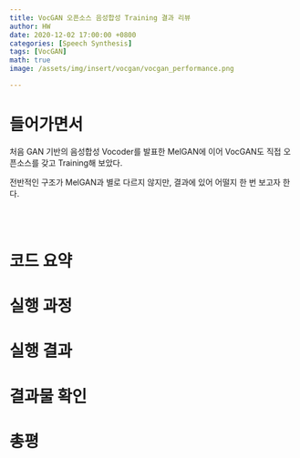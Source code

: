 ```yaml
---
title: VocGAN 오픈소스 음성합성 Training 결과 리뷰
author: HW
date: 2020-12-02 17:00:00 +0800
categories: [Speech Synthesis]
tags: [VocGAN]
math: true
image: /assets/img/insert/vocgan/vocgan_performance.png

---
```




# **들어가면서**

처음 GAN 기반의 음성합성 Vocoder를 발표한 MelGAN에 이어 VocGAN도 직접 오픈소스를 갖고 Training해 보았다.<br/>

전반적인 구조가 MelGAN과 별로 다르지 않지만, 결과에 있어 어떨지 한 번 보고자 한다.

<br/><br/>

# 코드 요약





# 실행 과정





# 실행 결과





# 결과물 확인





# 총평



